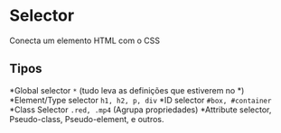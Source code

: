 # Selector
Conecta um elemento HTML com o CSS

## Tipos

*Global selector `*` (tudo leva as definições que estiverem no *)
*Element/Type selector `h1, h2, p, div`
*ID selector `#box, #container`
*Class Selector `.red, .mp4` (Agrupa propriedades)
*Attribute selector, Pseudo-class, Pseudo-element, e outros.